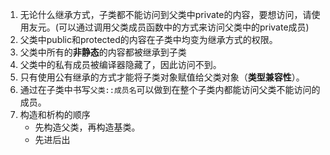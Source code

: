 1. 无论什么继承方式，子类都不能访问到父类中private的内容，要想访问，请使用友元。(可以通过调用父类成员函数中的方式来访问父类中的private成员)
2. 父类中public和protected的内容在子类中均变为继承方式的权限。
3. 父类中所有的**非静态**的内容都被继承到子类
4. 父类中的私有成员被编译器隐藏了，因此访问不到。
5. 只有使用公有继承的方式才能将子类对象赋值给父类对象（**类型兼容性**）。
6. 通过在子类中书写``父类::成员名``可以做到在整个子类内都能访问父类不能访问的成员。
7. 构造和析构的顺序
    - 先构造父类，再构造基类。
    - 先进后出
